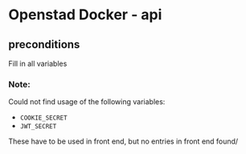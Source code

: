 # Openstad Docker - api

## preconditions

Fill in all variables

### Note:
Could not find usage of the following variables:
* ```COOKIE_SECRET```
* ```JWT_SECRET```

These have to be used in front end, but no entries in front end found/